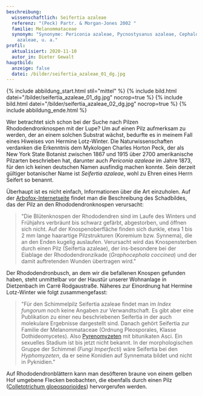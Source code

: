 ```yaml
---
beschreibung:
  wissenschaftlich: Seifertia azaleae
  referenz: "(Peck) Partr. & Morgan-Jones 2002 "
  familie: Melanommataceae
  synonym: "Synonyme: Periconia azaleae, Pycnostysanus azaleae, Cephalotrichum
    azaleae, u. a."
profil:
  aktualisiert: 2020-11-10
  autor_in: Dieter Gewalt
hauptbild:
  anzeige: false
  datei: /bilder/seifertia_azaleae_01_dg.jpg
---
```

{% include abbildung_start.html stil="mittel" %}
{% include bild.html datei="/bilder/seifertia_azaleae_01_dg.jpg" nocrop=true %}
{% include bild.html datei="/bilder/seifertia_azaleae_02_dg.jpg" nocrop=true %}
{% include abbildung_ende.html %}

Wer betrachtet sich schon bei der Suche nach Pilzen Rhododendronknospen mit der Lupe? Um auf einen Pilz aufmerksam zu werden, der an einem solchen Substrat wächst, bedurfte es in meinem Fall eines Hiweises von Hermine Lotz-Winter. Die Naturwissenschaften verdanken die Erkenntnis dem Mykologen Charles Horton Peck, der als New York State Botanist zwischen 1867 und 1915 über 2700 amerikanische Pilzarten beschrieben hat, darunter auch *Periconia azaleae* im Jahre 1873, für den ich keinen deutschen Namen ausfindig machen konnte. Sein derzeit gültiger botanischer Name ist *Seifertia azaleae*, wohl zu Ehren eines Herrn Seifert so benannt.

Überhaupt ist es nicht einfach, Informationen über die Art einzuholen. Auf der [Arbofox-Internetseite](https://www.arbofux.de/knospensterben-bei-rhododendron.html) findet man  die Beschreibung des Schadbildes, das der Pilz an den Rhododendronknospen verursacht: 

> "Die Blütenknospen der Rhododendren sind im Laufe des Winters und Frühjahrs verbräunt bis schwarz gefärbt, abgestorben, und öffnen sich nicht. Auf der Knospenoberfläche finden sich dunkle, etwa 1 bis 2 mm lange haarartige Pilzstrukturen (Koremium bzw. Synnema), die an den Enden kugelig auslaufen. Verursacht wird das Knospensterben durch einen Pilz (Seifertia azaleae), der ins-besondere bei der Eiablage der Rhododendronzikade (*Graphocephala coccinea*) und der damit auftretenden Wunden übertragen wird."

Der Rhododendronbusch, an dem wir die befallenen Knospen gefunden haben, steht unmittelbar vor der Haustür unserer Wohnanlage in Dietzenbach im Carré Rodgaustraße. Näheres zur Einordnung hat Hermine Lotz-Winter wie folgt zusammengefasst:

> "Für den Schimmelpilz Seifertia azaleae findet man im *Index fungorum* noch keine Angaben zur Verwandtschaft. Es gibt aber eine Publikation zu einer neu beschriebenen Seifertia in der auch molekulare Ergebnisse dargestellt sind. Danach gehört Seifertia zur Familie der Melanommataceae (Ordnung Pleosporales, Klasse Dothideomycetes). Also [Pyrenomyzeten](Pyrenomyzeten "Glossar") mit bitunikaten Asci. Ein sexuelles Stadium ist bis jetzt nicht bekannt. In der morphologischen Gruppe der Schimmel *(Fungi Imperfecti*) wäre Seifertia bei den *Hyphomyzeten*, da er seine Konidien auf Synnemata bildet und nicht in Pyknidien." 

Auf Rhododendronblättern kann man desöfteren braune von einem gelben Hof umgebene Flecken beobachten, die ebenfalls durch einen Pilz ([Colletotrichum gloeosporioides](https://www.arbofux.de/pilzliche-blattflecken-an-rhododendron.html)) hervorgerufen werden.